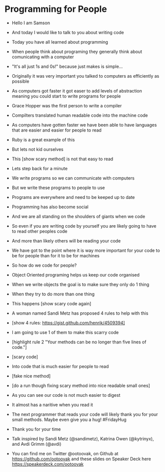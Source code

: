 Programming for People
======================

- Hello I am Samson
- And today I would like to talk to you about writing code
- Today you have all learned about programming
- When people think about programing they generally think about
  comunicating with a computer
- "It's all just 1s and 0s!" because just makes is simple...
- Originally it was very important you talked to computers as
  efficiently as possible
- As computers got faster it got easer to add levels of abstraction
  meaning you could start to write programs for people
- Grace Hopper was the first person to write a compiler
- Compilters translated human readable code into the machine code
- As computers have gotten faster we have been able to have languages
  that are easier and easier for people to read
- Ruby is a great example of this
- But lets not kid ourselves
- This [show scary method] is not that easy to read

- Lets step back for a minute
- We write programs so we can communicate with computers
- But we write these programs to people to use
- Programs are everywhere and need to be keeped up to date
- Programming has also become social
- And we are all standing on the shoulders of giants when we code
- So even if you are writing code by yourself you are likely going to
  have to read other peoples code
- And more than likely others will be reading your code
- We have got to the point where it is way more important for your code
  to be for people than for it to be for machines

- So how do we code for people?
- Object Oriented programing helps us keep our code organised
- When we write objects the goal is to make sure they only do 1 thing
- When they try to do more than one thing
- This happens [show scary code again]

- A woman named Sandi Metz has proposed 4 rules to help with this
- [show 4 rules: https://gist.github.com/henrik/4509394]
- I am going to use 1 of them to make this scarry code
- [highlight rule 2 "Your methods can be no longer than five lines of code."]
- [scary code]
- Into code that is much easier for people to read
- [fake nice method]
- [do a run though fixing scary method into nice readable small ones]
- As you can see our code is not much easier to digest
- It almost has a naritive when you read it
- The next programmer that reads your code will likely thank you for
  your small methods. Maybe even give you a hug! #FridayHug
- Thank you for your time

- Talk inspired by Sandi Metz (@sandimetz), Katrina Owen (@kytrinyx), and Avdi Grimm (@avdi)
- You can find me on Twitter @ootoovak, on Github at https://github.com/ootoovak and these slides on Speaker Deck here https://speakerdeck.com/ootoovak
